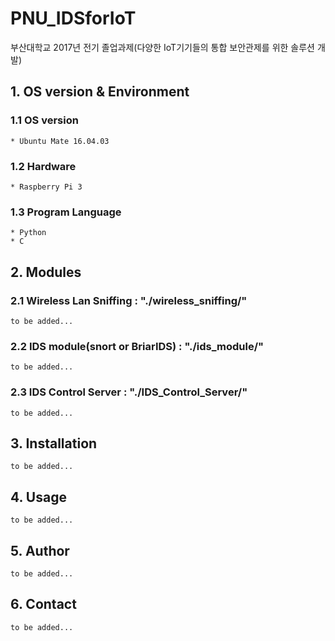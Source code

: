 # PNU_IDSforIoT
부산대학교 2017년 전기 졸업과제(다양한 IoT기기들의 통합 보안관제를 위한 솔루션 개발)

## 1. OS version & Environment
### 1.1 OS version
	* Ubuntu Mate 16.04.03
### 1.2 Hardware
	* Raspberry Pi 3
### 1.3 Program Language
	* Python
	* C

## 2. Modules
### 2.1 Wireless Lan Sniffing : "./wireless_sniffing/"
	to be added...
### 2.2 IDS module(snort or BriarIDS) : "./ids_module/"
	to be added...
### 2.3 IDS Control Server : "./IDS_Control_Server/"
	to be added...

## 3. Installation
	to be added...

## 4. Usage
	to be added...

## 5. Author
	to be added...

## 6. Contact
	to be added...


